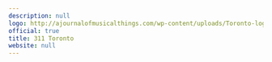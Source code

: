 ```yaml
---
description: null
logo: http://ajournalofmusicalthings.com/wp-content/uploads/Toronto-logo.png
official: true
title: 311 Toronto
website: null
---
```


